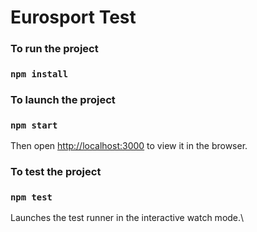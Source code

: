 # Eurosport Test

### To run the project 

### `npm install`

### To launch the project

### `npm start`

Then open [http://localhost:3000](http://localhost:3000) to view it in the browser.

### To test the project

### `npm test`

Launches the test runner in the interactive watch mode.\

